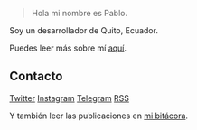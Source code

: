 > Hola mi nombre es Pablo.

Soy un desarrollador de Quito, Ecuador.

Puedes leer más sobre mí [aquí](https://pableins.com/acerca-de/).

## Contacto
[Twitter](https://twitter.com/pablinme)
[Instagram](https://www.instagram.com/pableins_me/)
[Telegram](https://t.me/pablinme)
[RSS](https://pableins.com/index.php/feed/)

Y también leer las publicaciones en [mi bitácora](https://pableins.com/).

<!-- # Proyectos 💻 -->

